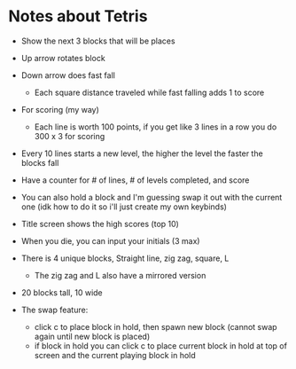 # Notes about Tetris

- Show the next 3 blocks that will be places

- Up arrow rotates block
- Down arrow does fast fall
    - Each square distance traveled while fast falling adds 1 to score

- For scoring (my way)
    - Each line is worth 100 points, if you get like 3 lines in a row you do 300 x 3 for scoring

- Every 10 lines starts a new level, the higher the level the faster the blocks fall

- Have a counter for # of lines, # of levels completed, and score

- You can also hold a block and I'm guessing swap it out with the current one (idk how to do it so i'll just create my own keybinds)

- Title screen shows the high scores (top 10)

- When you die, you can input your initials (3 max)

- There is 4 unique blocks, Straight line, zig zag, square, L
    - The zig zag and L also have a mirrored version

- 20 blocks tall, 10 wide


- The swap feature:
    - click c to place block in hold, then spawn new block (cannot swap again until new block is placed)
    - if block in hold you can click c to place current block in hold at top of screen and the current playing block in hold
